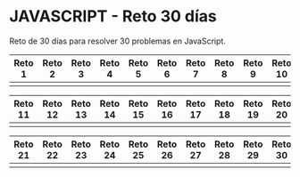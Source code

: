 # JAVASCRIPT - Reto 30 días
Reto de 30 días para resolver 30 problemas en JavaScript. 

| Reto 1 | Reto 2 | Reto 3 | Reto 4 | Reto 5 | Reto 6 | Reto 7 | Reto 8 | Reto 9 | Reto 10 |   
|  :---: |  :---: |  :---: |  :---: |  :---: |  :---: |  :---: |  :---: |  :---: |  :---:  | 
|        |        |        |        |        |        |        |        |        |         |  

| Reto 11 | Reto 12 | Reto 13 | Reto 14 | Reto 15 | Reto 16 | Reto 17 | Reto 18 | Reto 19 | Reto 20 |   
|  :---:  |   :---: |   :---: |   :---: |   :---: |   :---: |   :---: |   :---: |   :---: |  :---:  | 
|         |         |         |         |         |         |         |         |         |         |  

| Reto 21 | Reto 22 | Reto 23 | Reto 24 | Reto 25 | Reto 26 | Reto 27 | Reto 28 | Reto 29 | Reto 30 |   
|  :---:  |   :---: |   :---: |   :---: |   :---: |   :---: |   :---: |   :---: |   :---: |  :---:  | 
|         |         |         |         |         |         |         |         |         |         |  
